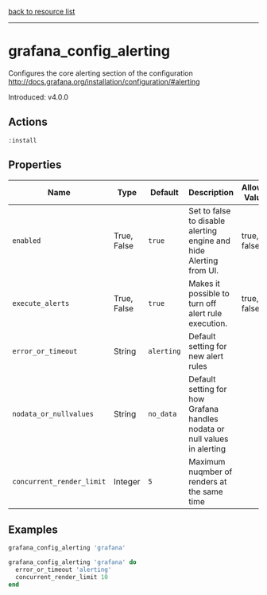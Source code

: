 [back to resource list](https://github.com/sous-chefs/grafana#resources)

---

# grafana_config_alerting

Configures the core alerting section of the configuration <http://docs.grafana.org/installation/configuration/#alerting>

Introduced: v4.0.0

## Actions

`:install`

## Properties

| Name                      | Type          |  Default                    | Description                                                               | Allowed Values
| ------------------------- | ------------- | --------------------------- | ------------------------------------------------------------------------- | --------------- |
| `enabled`                 |  True, False  | `true`                      | Set to false to disable alerting engine and hide Alerting from UI.        | true, false
| `execute_alerts`          |  True, False  | `true`                      | Makes it possible to turn off alert rule execution.                       | true, false
| `error_or_timeout`        |  String       | `alerting`                  | Default setting for new alert rules                                       |
| `nodata_or_nullvalues`    |  String       | `no_data`                   | Default setting for how Grafana handles nodata or null values in alerting |
| `concurrent_render_limit` |  Integer      | `5`                         | Maximum nuqmber of renders at the same time                               |

## Examples

```ruby
grafana_config_alerting 'grafana'
```

```ruby
grafana_config_alerting 'grafana' do
  error_or_timeout 'alerting'
  concurrent_render_limit 10
end
```
